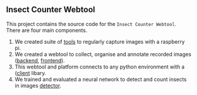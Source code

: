 ## Insect Counter Webtool

This project contains the source code for the `Insect Counter Webtool`. There are four main components.

1. We created suite of [tools](tools/) to regularly capture images with a raspberry pi.
2. We created a webtool to collect, organise and annotate recorded images ([backend](backend/), [frontend](frontend/)).
3. This webtool and platform connects to any python environment with a ([client](client/) libary.
4. We trained and evaluated a neural network to detect and count insects in images [detector](detector/README.md).

